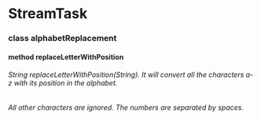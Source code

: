 # StreamTask
### class alphabetReplacement
#### method replaceLetterWithPosition
###### String replaceLetterWithPosition(String). It will convert all the characters a-z with its position in the alphabet.
###### All other characters are ignored. The numbers are separated by spaces.


